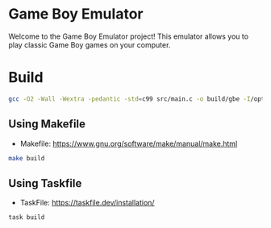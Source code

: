 # Game Boy Emulator

Welcome to the Game Boy Emulator project! This emulator allows you to play classic Game Boy games on your computer.

# Build

```bash
gcc -O2 -Wall -Wextra -pedantic -std=c99 src/main.c -o build/gbe -I/opt/homebrew/include -L/opt/homebrew/lib -lSDL2 -lSDL2_ttf
```

## Using Makefile

- Makefile: https://www.gnu.org/software/make/manual/make.html

```bash
make build
```

## Using Taskfile

- TaskFile: https://taskfile.dev/installation/

```bash
task build
```
